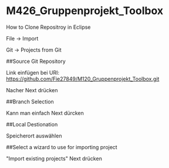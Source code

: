 # M426_Gruppenprojekt_Toolbox

How to Clone Repositroy in Eclipse

File -> Import

Git -> Projects from Git

##Source Git Repository

Link einfügen bei URI: https://github.com/Fie27849/M120_Gruppenprojekt_Toolbox.git

Nacher Next drücken

##Branch Selection

Kann man einfach Next dürcken

##Local Destionation

Speicherort auswählen

##Select a wizard to use for importing project

"Import existing projects"
Next drücken
